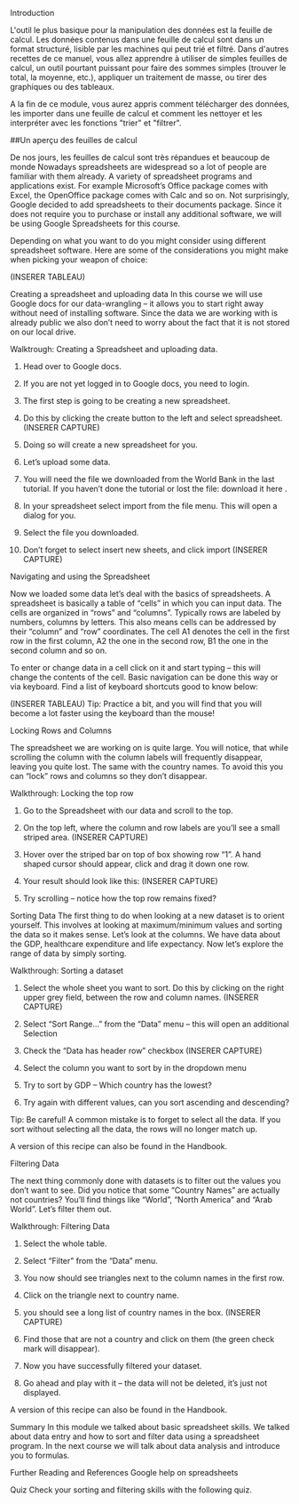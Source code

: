 Introduction

L'outil le plus basique pour la manipulation des données est la feuille de calcul. Les données contenus dans une feuille de calcul sont dans un format structuré, lisible par les machines qui peut trié et filtré. Dans d'autres recettes de ce manuel, vous allez apprendre à utiliser de simples feuilles de calcul, un outil pourtant puissant pour faire des sommes simples (trouver le total, la moyenne, etc.), appliquer un traitement de masse, ou tirer des graphiques ou des tableaux. 

A la fin de ce module, vous aurez appris comment télécharger des données, les importer dans une feuille de calcul et comment les nettoyer et les interpréter avec les fonctions "trier" et "filtrer". 

##Un aperçu des feuilles de calcul

De nos jours, les feuilles de calcul sont très répandues et beaucoup de monde 
Nowadays spreadsheets are widespread so a lot of people are familiar with them already. A variety of spreadsheet programs and applications exist. For example Microsoft’s Office package comes with Excel, the OpenOffice package comes with Calc and so on. Not surprisingly, Google decided to add spreadsheets to their documents package. Since it does not require you to purchase or install any additional software, we will be using Google Spreadsheets for this course.

Depending on what you want to do you might consider using different spreadsheet software. Here are some of the considerations you might make when picking your weapon of choice:

(INSERER TABLEAU)

Creating a spreadsheet and uploading data
In this course we will use Google docs for our data-wrangling – it allows you to start right away without need of installing software. Since the data we are working with is already public we also don’t need to worry about the fact that it is not stored on our local drive.

Walktrough: Creating a Spreadsheet and uploading data.

1. Head over to Google docs.

2. If you are not yet logged in to Google docs, you need to login.

3. The first step is going to be creating a new spreadsheet.

4. Do this by clicking the create button to the left and select spreadsheet. (INSERER CAPTURE)

5. Doing so will create a new spreadsheet for you.

6. Let’s upload some data.

7. You will need the file we downloaded from the World Bank in the last tutorial. If you haven’t done the tutorial or lost the file: download it here .

8. In your spreadsheet select import from the file menu. This will open a dialog for you.

9. Select the file you downloaded.

10. Don’t forget to select insert new sheets, and click import (INSERER CAPTURE)


Navigating and using the Spreadsheet

Now we loaded some data let’s deal with the basics of spreadsheets. A spreadsheet is basically a table of “cells” in which you can input data. The cells are organized in “rows” and “columns”. Typically rows are labeled by numbers, columns by letters. This also means cells can be addressed by their “column” and “row” coordinates. The cell A1 denotes the cell in the first row in the first column, A2 the one in the second row, B1 the one in the second column and so on.

To enter or change data in a cell click on it and start typing – this will change the contents of the cell. Basic navigation can be done this way or via keyboard. Find a list of keyboard shortcuts good to know below:

(INSERER TABLEAU)
Tip: Practice a bit, and you will find that you will become a lot faster using the keyboard than the mouse!

Locking Rows and Columns

The spreadsheet we are working on is quite large. You will notice, that while scrolling the column with the column labels will frequently disappear, leaving you quite lost. The same with the country names. To avoid this you can “lock” rows and columns so they don’t disappear.

Walkthrough: Locking the top row

1. Go to the Spreadsheet with our data and scroll to the top.

2. On the top left, where the column and row labels are you’ll see a small striped area.
(INSERER CAPTURE)

3. Hover over the striped bar on top of box showing row “1”. A hand shaped cursor should appear, click and drag it down one row.

4. Your result should look like this:
(INSERER CAPTURE)

5. Try scrolling – notice how the top row remains fixed?

Sorting Data
The first thing to do when looking at a new dataset is to orient yourself. This involves at looking at maximum/minimum values and sorting the data so it makes sense. Let’s look at the columns. We have data about the GDP, healthcare expenditure and life expectancy. Now let’s explore the range of data by simply sorting.

Walkthrough: Sorting a dataset
1. Select the whole sheet you want to sort. Do this by clicking on the right upper grey field, between the row and column names.
(INSERER CAPTURE)

2. Select “Sort Range…” from the “Data” menu – this will open an additional Selection

3. Check the “Data has header row” checkbox
(INSERER CAPTURE)

4. Select the column you want to sort by in the dropdown menu

5. Try to sort by GDP – Which country has the lowest?

6. Try again with different values, can you sort ascending and descending?

Tip: Be careful! A common mistake is to forget to select all the data. If you sort without selecting all the data, the rows will no longer match up.

A version of this recipe can also be found in the Handbook.

Filtering Data

The next thing commonly done with datasets is to filter out the values you don’t want to see. Did you notice that some “Country Names” are actually not countries? You’ll find things like “World”, “North America” and “Arab World”. Let’s filter them out.

Walkthrough: Filtering Data

1. Select the whole table.

2. Select “Filter” from the “Data” menu.

3. You now should see triangles next to the column names in the first row.

4. Click on the triangle next to country name.

5. you should see a long list of country names in the box.
(INSERER CAPTURE)

6. Find those that are not a country and click on them (the green check mark will disappear).

7. Now you have successfully filtered your dataset.

8. Go ahead and play with it – the data will not be deleted, it’s just not displayed.

A version of this recipe can also be found in the Handbook.

Summary
In this module we talked about basic spreadsheet skills. We talked about data entry and how to sort and filter data using a spreadsheet program. In the next course we will talk about data analysis and introduce you to formulas.

Further Reading and References
Google help on spreadsheets

Quiz
Check your sorting and filtering skills with the following quiz.

